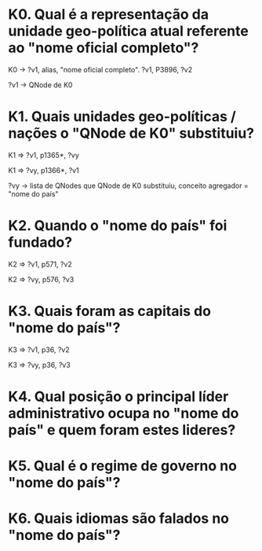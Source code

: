 # K0. Qual é a representação da unidade geo-política atual referente ao "nome oficial completo"? 

K0 -> ?v1, alias, "nome oficial completo". ?v1, P3896, ?v2

?v1 -> QNode de K0 

# K1. Quais unidades geo-políticas / nações o "QNode de K0" substituiu? 

K1 => ?v1, p1365*, ?vy

K1 => ?vy, p1366*, ?v1

?vy -> lista de QNodes que QNode de K0 substituiu, conceito agregador = "nome do país"

# K2. Quando o "nome do país" foi fundado?

K2 => ?v1, p571, ?v2

K2 => ?vy, p576, ?v3

# K3. Quais foram as capitais do "nome do país"?

K3 => ?v1, p36, ?v2

K3 => ?vy, p36, ?v3

# K4. Qual posição o principal líder administrativo ocupa no "nome do país" e quem foram estes lideres? 

# K5. Qual é o regime de governo no "nome do país"? 

# K6. Quais idiomas são falados no "nome do país"?
